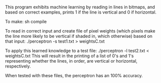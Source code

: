 This program exhibits machine learning by reading in lines in bitmaps, and based on correct examples,
prints 1 if the line is vertical and 0 if horizontal. 

To make:
sh compile

To read in correct input and create file of pixel weights (which pixels make the line more likely to be
vertical if shaded in, which otherwise) based on that input:
./perceptron -s test1.txt > weightsC.txt

To apply this learned knowledge to a test file:
./perceptron -l test2.txt < weightsC.txt
This will result in the printing of a list of 0's and 1's representing whether the lines, in order, are vertical or horizontal, respectively.

When tested with these files, the perceptron has an 100% accuracy.